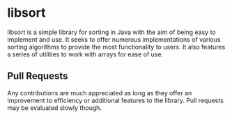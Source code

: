 # libsort #

libsort is a simple library for sorting in Java with the aim 
of being easy to implement and use.  It seeks to offer 
numerous implementations of various sorting algorithms to 
provide the most functionality to users. It also features
a series of utilities to work with arrays for ease of use.

## Pull Requests ##

Any contributions are much appreciated as long as they offer
an improvement to efficiency or additional features to the
library. Pull requests may be evaluated slowly though.
